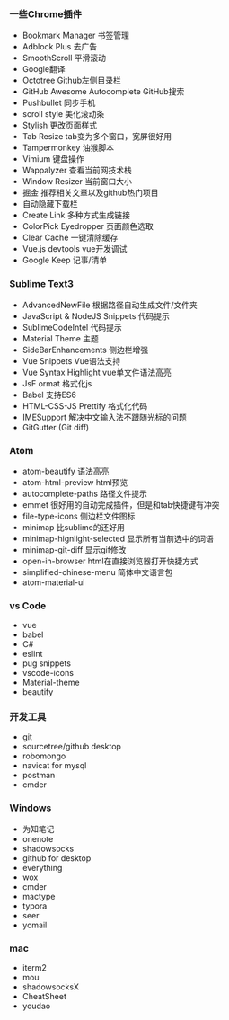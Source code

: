 ### 一些Chrome插件

+ Bookmark Manager 书签管理
+ Adblock Plus 去广告
+ SmoothScroll 平滑滚动
+ Google翻译
+ Octotree Github左侧目录栏
+ GitHub Awesome Autocomplete GitHub搜索
+ Pushbullet 同步手机
+ scroll style 美化滚动条
+ Stylish 更改页面样式
+ Tab Resize tab变为多个窗口，宽屏很好用
+ Tampermonkey 油猴脚本 
+ Vimium 键盘操作
+ Wappalyzer 查看当前网技术栈
+ Window Resizer 当前窗口大小
+ 掘金 推荐相关文章以及github热门项目
+ 自动隐藏下载栏
+ Create Link 多种方式生成链接
+ ColorPick Eyedropper 页面颜色选取
+ Clear Cache 一键清除缓存
+ Vue.js devtools vue开发调试
+ Google Keep 记事/清单

### Sublime Text3 

+ AdvancedNewFile 根据路径自动生成文件/文件夹
+ JavaScript & NodeJS Snippets 代码提示
+ SublimeCodeIntel 代码提示
+ Material Theme 主题
+ SideBarEnhancements 侧边栏增强
+ Vue Snippets Vue语法支持
+ Vue Syntax Highlight vue单文件语法高亮
+ JsF ormat 格式化js
+ Babel 支持ES6
+ HTML-CSS-JS Prettify 格式化代码
+ IMESupport 解决中文输入法不跟随光标的问题
+ GitGutter (Git diff)

### Atom

+ atom-beautify 语法高亮
+ atom-html-preview html预览
+ autocomplete-paths 路径文件提示
+ emmet 很好用的自动完成插件，但是和tab快捷键有冲突
+ file-type-icons 侧边栏文件图标
+ minimap 比sublime的还好用
+ minimap-hignlight-selected 显示所有当前选中的词语
+ minimap-git-diff 显示gif修改
+ open-in-browser html在直接浏览器打开快捷方式
+ simplified-chinese-menu 简体中文语言包
+ atom-material-ui

### vs Code

+ vue
+ babel
+ C#
+ eslint
+ pug snippets
+ vscode-icons
+ Material-theme
+ beautify

### 开发工具
+ git
+ sourcetree/github desktop
+ robomongo
+ navicat for mysql
+ postman
+ cmder

### Windows

+ 为知笔记
+ onenote
+ shadowsocks
+ github for desktop
+ everything
+ wox
+ cmder
+ mactype
+ typora
+ seer
+ yomail


### mac

+ iterm2
+ mou
+ shadowsocksX
+ CheatSheet
+ youdao


